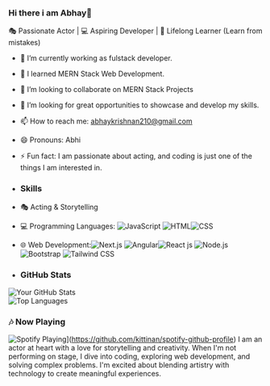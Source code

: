 ### Hi there i am Abhay👋
🎭 Passionate Actor | 💻 Aspiring Developer | 🚀 Lifelong Learner (Learn from mistakes)
- 🔭 I’m currently working as fulstack developer.
- 🌱 I learned MERN Stack Web Development.
- 👯 I’m looking to collaborate on MERN Stack Projects
- 🤔 I’m looking for great opportunities to showcase and develop my skills.
- 📫 How to reach me: abhaykrishnan210@gmail.com
- 😄 Pronouns: Abhi
- ⚡ Fun fact: I am passionate about acting, and coding is just one of the things I am interested in.
- ### Skills
- 🎭 Acting & Storytelling  
- 💻 Programming Languages: ![JavaScript](https://img.shields.io/badge/JavaScript-%23F7DF1E.svg?style=flat-square&logo=javascript&logoColor=black) ![HTML](https://img.shields.io/badge/HTML-%23E34F26.svg?style=flat-square&logo=html5&logoColor=white)![CSS](https://img.shields.io/badge/CSS-%231572B6.svg?style=flat-square&logo=css3&logoColor=white)
- 🌐 Web Development:![Next.js](https://img.shields.io/badge/Next.js-%23000000.svg?style=flat-square&logo=next.js&logoColor=white)
![Angular](https://img.shields.io/badge/Angular-%23DD0031.svg?style=flat-square&logo=angular&logoColor=white)![React js](https://img.shields.io/badge/React-%2320232a.svg?style=flat-square&logo=react&logoColor=%2361DAFB) ![Node.js](https://img.shields.io/badge/Node.js-%23339933.svg?style=flat-square&logo=node.js&logoColor=white)![Bootstrap](https://img.shields.io/badge/Bootstrap-%23563D7C.svg?style=flat-square&logo=bootstrap&logoColor=white)
![Tailwind CSS](https://img.shields.io/badge/Tailwind_CSS-%2338B2AC.svg?style=flat-square&logo=tailwind-css&logoColor=white)

- ### GitHub Stats
![Your GitHub Stats](https://github-readme-stats.vercel.app/api?username=abhayk012&show_icons=true&theme=onedark)  
![Top Languages](https://github-readme-stats.vercel.app/api/top-langs/?username=abhayk012&layout=compact&theme=radical)

### 🎶 Now Playing
![Spotify Playing](https://spotify-github-profile.abhayk012.com/api/view?uid=31xvvvqm37k2mqbqrmfjbpgwbdhy&cover_image=true&theme=default&show_offline=false&background_color=121212&interchange=false)](https://github.com/kittinan/spotify-github-profile)
I am an actor at heart with a love for storytelling and creativity.
When I'm not performing on stage, I dive into coding, exploring web development,
and solving complex problems. I'm excited about blending artistry with technology
to create meaningful experiences.

